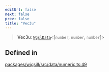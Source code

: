 ```yaml
---
editUrl: false
next: false
prev: false
title: "Vec3u"
---
```


> **Vec3u**: [`WgslData`](/api/wigsill/interfaces/wgsldata/)\<[`number`, `number`, `number`]\>

## Defined in

[packages/wigsill/src/data/numeric.ts:49](https://github.com/software-mansion-labs/wigsill/blob/3eabd476f023822e50f40404033f5b0520bf8089/packages/wigsill/src/data/numeric.ts#L49)
